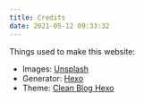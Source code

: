 ```yaml
---
title: Credits
date: 2021-05-12 09:33:32
---
```


Things used to make this website:

+ Images: [Unsplash](https://unsplash.com)
+ Generator: [Hexo](https://hexo.io)
+ Theme: [Clean Blog Hexo](https://github.com/klugjo/hexo-theme-clean-blog)